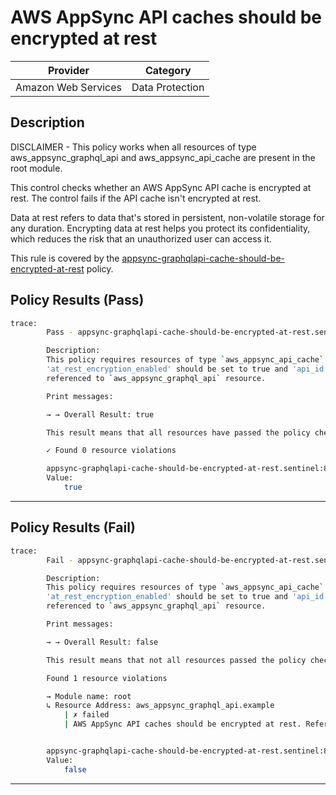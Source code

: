 # AWS AppSync API caches should be encrypted at rest

| Provider            |      Category     |
| ------------------- |  ---------------  |
| Amazon Web Services |  Data Protection  |

## Description

DISCLAIMER - This policy works when all resources of type aws_appsync_graphql_api and aws_appsync_api_cache are present in the root module.

This control checks whether an AWS AppSync API cache is encrypted at rest. The control fails if the API cache isn't encrypted at rest.

Data at rest refers to data that's stored in persistent, non-volatile storage for any duration. Encrypting data at rest helps you protect its confidentiality, which reduces the risk that an unauthorized user can access it.

This rule is covered by the [appsync-graphqlapi-cache-should-be-encrypted-at-rest](https://github.com/hashicorp/policy-library-FSBP-Policy-Set-for-AWS-Terraform/blob/main/policies/appsync/appsync-graphqlapi-cache-should-be-encrypted-at-rest.sentinel) policy.

## Policy Results (Pass)

```bash
trace:
        Pass - appsync-graphqlapi-cache-should-be-encrypted-at-rest.sentinel

        Description:
        This policy requires resources of type `aws_appsync_api_cache` should have
        'at_rest_encryption_enabled' should be set to true and 'api_id' should be
        referenced to `aws_appsync_graphql_api` resource.

        Print messages:

        → → Overall Result: true

        This result means that all resources have passed the policy check for the policy appsync-graphqlapi-cache-should-be-encrypted-at-rest.

        ✓ Found 0 resource violations

        appsync-graphqlapi-cache-should-be-encrypted-at-rest.sentinel:80:1 - Rule "main"
        Value:
            true
```

---

## Policy Results (Fail)

```bash
trace:
        Fail - appsync-graphqlapi-cache-should-be-encrypted-at-rest.sentinel

        Description:
        This policy requires resources of type `aws_appsync_api_cache` should have
        'at_rest_encryption_enabled' should be set to true and 'api_id' should be
        referenced to `aws_appsync_graphql_api` resource.

        Print messages:

        → → Overall Result: false

        This result means that not all resources passed the policy check and the protected behavior is not allowed for the policy appsync-graphqlapi-cache-should-be-encrypted-at-rest.

        Found 1 resource violations

        → Module name: root
        ↳ Resource Address: aws_appsync_graphql_api.example
            | ✗ failed
            | AWS AppSync API caches should be encrypted at rest. Refer to https://docs.aws.amazon.com/securityhub/latest/userguide/appsync-controls.html#appsync-1 for more details.


        appsync-graphqlapi-cache-should-be-encrypted-at-rest.sentinel:80:1 - Rule "main"
        Value:
            false
```

---
